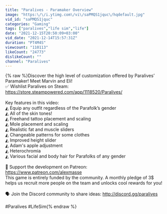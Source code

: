 ```yaml
---
title: "Paralives - Paramaker Overview"
image: "https:\/\/i.ytimg.com\/vi\/saPMQS1jquc\/hqdefault.jpg"
vid_id: "saPMQS1jquc"
categories: "Gaming"
tags: ["paralives","life sim","life"]
date: "2021-12-15T20:50:09+03:00"
vid_date: "2021-12-14T15:57:31Z"
duration: "PT4M4S"
viewcount: "110113"
likeCount: "24773"
dislikeCount: ""
channel: "Paralives"
---
```

{% raw %}Discover the high level of customization offered by Paralives’ Paramaker! Meet Marvin and Eli!<br />✅ Wishlist Paralives on Steam: <a rel="nofollow" target="blank" href="https://store.steampowered.com/app/1118520/Paralives/">https://store.steampowered.com/app/1118520/Paralives/</a> <br /><br />Key features in this video:<br />◭ Equip any outfit regardless of the Parafolk’s gender <br />◭ All of the skin tones!<br />◭ Freehand tattoo placement and scaling <br />◭ Mole placement and scaling<br />◭ Realistic fat and muscle sliders<br />◭ Changeable patterns for some clothes<br />◭ Improved height slider<br />◭ Adam's apple adjustment<br />◭ Heterochromia<br />◭ Various facial and body hair for Parafolks of any gender<br /><br />🎁 Support the development on Patreon: <a rel="nofollow" target="blank" href="https://www.patreon.com/alexmasse">https://www.patreon.com/alexmasse</a> <br />This game is entirely funded by the community. A monthly pledge of 3$ helps us recruit more people on the team and unlocks cool rewards for you!<br /><br />🗣️ Join the Discord community to share ideas: <a rel="nofollow" target="blank" href="http://discord.gg/paralives">http://discord.gg/paralives</a> <br /><br />#Paralives #LifeSim{% endraw %}
